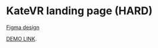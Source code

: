 # KateVR landing page (HARD)



[Figma design](https://www.figma.com/file/Blpg4iapsI7fRqJeSp6DvK/KatVR?node-id=1%3A370)

[DEMO LINK](https://<your_account>.github.io/layout_KateVR/).
